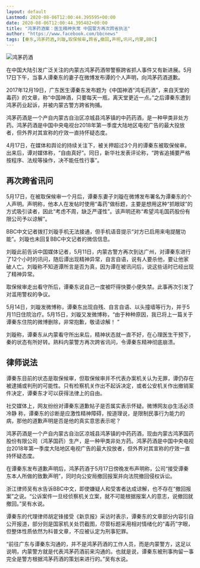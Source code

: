 ```yaml
---
layout: default
Lastmod: 2020-08-06T12:00:44.395595+00:00
date: 2020-08-06T12:00:44.395482+00:00
title: "鸿茅药酒案：医生精神失常 中国警方再次跨省执法"
author: "https://www.facebook.com/bbcnews"
tags: [秦东,鸿茅药酒,刘璇,取保候审,跨省,撤回,声明,讯问,内蒙,BBC]
---
```


 ![鸿茅药酒](https://images.weserv.nl/?url=https%3A//ichef.bbci.co.uk/news/320/cpsprodpb/CF28/production/_101623035_046279837.jpg) 

在中国大陆引发广泛关注的内蒙古鸿茅药酒带警察跨省抓人事件又有新进展。5月17日下午，当事人谭秦东的妻子在微博发布谭的个人声明，向鸿茅药酒道歉。

2017年12月19日，广东医生谭秦东发布题为《中国神酒“鸿毛药酒”，来自天堂的毒药》的文章，称“中国神酒，只要每天一瓶，离天堂更近一点。”之后谭秦东遭到鸿茅药业起诉，并被内蒙古警方跨省拘捕。

鸿茅药酒是一个产自内蒙古自治区凉城县鸿茅镇的中药药酒，是一种甲类非处方药。鸿茅药酒是中国中央电视台2018年第一季度大陆地区电视广告的最大投放者，但外界对其宣称的疗效一直持怀疑态度。

4月17日，在媒体和舆论的持续关注下，被关押超过3个月的谭秦东被取保候审。出来后，谭对媒体称，“自由真好”。同日，新华社发表评论称，“跨省追捕要严格按程序、法规等操作，决不能任性行事”。

再次跨省讯问
------

5月17日，在被取保候审一个月后，谭秦东妻子刘璇在微博发布署名为谭秦东的个人声明。声明称，他本人在发帖时使用“毒药”做标题，主要是想用这种“抓眼球”的方式吸引读者，因此“考虑不周，缺乏严谨性”。该声明还称“希望鸿毛国药股份有限公司予以谅解”。

BBC中文记者拨打刘璇手机无法接通，但手机语音提示“对方已启用来电提醒功能”。刘璇也未回复BBC中文记者的微信信息。

刘璇此前告诉中国媒体记者，5月11日，内蒙古警方再次到达广州，对谭秦东进行了12个小时的讯问，随后谭出现精神异常，自言自语，说有人要杀他，要让他家破人亡。刘璇称不知道谭所言是否为真，因为谭在被讯问后，说这些话时已经出现了精神异常。

取保候审走出看守所后，谭秦东说自己一度被吓得快要小便失禁。此事再次引发了对滥用警权的争议。

5月14日，刘璇发微博称，谭秦东出现自残、自言自语、以头撞墙等行为，并于5月11日住院治疗。5月15日，刘璇又发微博称，“由于种种原因，我已将上一篇关于谭秦东住院的微博删除，非常抱歉，敬请谅解！ ”

刘璇称，谭秦东从内蒙看守所出来后，精神状态就一直不好，在心理医生干预下，秦的状态有所好转。熟料内蒙警方再次跨省讯问，令谭秦东精神彻底崩溃。

律师说法
----

谭秦东目前的状态是取保候审，但取保候审并不代表办案机关认为无罪，谭仍存在被逮捕或判刑的可能性。只有检察机关作出不起诉决定，或者公安机关作出撤销案件决定，谭秦东才可以获得法律上的自由。

社交媒体上，网友纷纷对谭秦东道歉帖子是否属实表示怀疑。微博网友@生活必须冷静 称，谭秦东的诊断是应激性精神障碍，按道理说，是限制民事行为能力的病，那他的道歉声明是否是他的真实意思表示呢？

鸿茅药酒是一个产自内蒙古自治区凉城县鸿茅镇的中药药酒，现由内蒙古鸿茅国药股份有限公司（鸿茅国药）生产，是一种甲类非处方药。鸿茅药酒是中国中央电视台2018年第一季度大陆地区电视广告的最大投放者，但外界对其宣称的疗效一直持怀疑态度。

在谭秦东发布道歉声明后，鸿茅药酒于5月17日傍晚发布声明称，公司“接受谭秦东本人所做的致歉声明”，同时向公安局撤回报案并向法院撤回侵权诉讼。

浙江律师吴有水告诉BBC中文，即使嫌疑人和受害者达成谅解，也不存在“撤回报案”之说。“公诉案件一旦经侦察机关立案，就不可能根据报案人的意志，说撤回就撤回。”吴有水说。

谭秦东的代理律师胡定锋接受《新京报》采访时表示，谭秦东的文章部分内容引自公开报道，部分则是国家机关处罚截图，尽管标题采用相对情绪化的“毒药”字眼，但整体性质依然为科普文章，不应被认定为刑事犯罪。

“前往广东与谭秦东沟通的，并不是鸿茅药酒的工作人员，而是内蒙警方，这足以说明，内蒙警方就是代表鸿茅药酒前来沟通的。也就是说，谭秦东被刑事拘留一事完全是警方根据鸿茅药酒的策划来进行的。”吴有水说。

